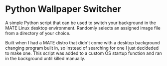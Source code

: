 # Python Wallpaper Switcher  

A simple Python script that can be used to switch your background in the MATE Linux desktop environment.
Randomly selects an assigned image file from a directory of your choice.  

Built when I had a MATE distro that didn't come with a desktop background changing program built in, so instead of searching for one I just decideded to make one. This script was added to a custom OS startup function and ran in the background until killed manually.

